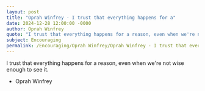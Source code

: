 ```yaml
---
layout: post
title: "Oprah Winfrey - I trust that everything happens for a"
date: 2024-12-28 12:00:00 -0000
author: Oprah Winfrey
quote: "I trust that everything happens for a reason, even when we're not wise enough to see it."
subject: Encouraging
permalink: /Encouraging/Oprah Winfrey/Oprah Winfrey - I trust that everything happens for a
---
```


I trust that everything happens for a reason, even when we're not wise enough to see it.

- Oprah Winfrey
